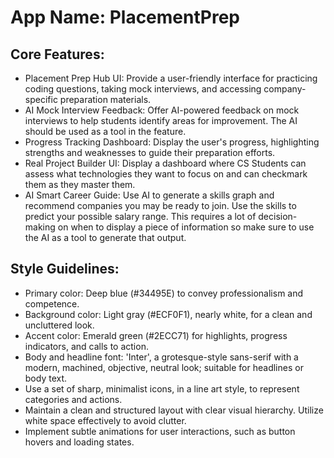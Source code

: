# **App Name**: PlacementPrep

## Core Features:

- Placement Prep Hub UI: Provide a user-friendly interface for practicing coding questions, taking mock interviews, and accessing company-specific preparation materials.
- AI Mock Interview Feedback: Offer AI-powered feedback on mock interviews to help students identify areas for improvement. The AI should be used as a tool in the feature.
- Progress Tracking Dashboard: Display the user's progress, highlighting strengths and weaknesses to guide their preparation efforts.
- Real Project Builder UI: Display a dashboard where CS Students can assess what technologies they want to focus on and can checkmark them as they master them.
- AI Smart Career Guide: Use AI to generate a skills graph and recommend companies you may be ready to join. Use the skills to predict your possible salary range. This requires a lot of decision-making on when to display a piece of information so make sure to use the AI as a tool to generate that output.

## Style Guidelines:

- Primary color: Deep blue (#34495E) to convey professionalism and competence.
- Background color: Light gray (#ECF0F1), nearly white, for a clean and uncluttered look.
- Accent color: Emerald green (#2ECC71) for highlights, progress indicators, and calls to action.
- Body and headline font: 'Inter', a grotesque-style sans-serif with a modern, machined, objective, neutral look; suitable for headlines or body text.
- Use a set of sharp, minimalist icons, in a line art style, to represent categories and actions.
- Maintain a clean and structured layout with clear visual hierarchy. Utilize white space effectively to avoid clutter.
- Implement subtle animations for user interactions, such as button hovers and loading states.